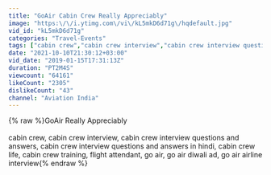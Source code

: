 ```yaml
---
title: "GoAir Cabin Crew Really Appreciably"
image: "https:\/\/i.ytimg.com\/vi\/kL5mkD6d71g\/hqdefault.jpg"
vid_id: "kL5mkD6d71g"
categories: "Travel-Events"
tags: ["cabin crew","cabin crew interview","cabin crew interview questions and answers"]
date: "2021-10-10T21:30:12+03:00"
vid_date: "2019-01-15T17:31:13Z"
duration: "PT2M4S"
viewcount: "64161"
likeCount: "2305"
dislikeCount: "43"
channel: "Aviation India"
---
```

{% raw %}GoAir Really Appreciably<br /><br />cabin crew, cabin crew interview, cabin crew interview questions and answers, cabin crew interview questions and answers in hindi, cabin crew life, cabin crew training, flight attendant, go air, go air diwali ad, go air airline interview{% endraw %}

